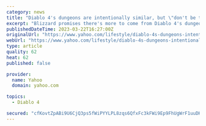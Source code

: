 ```yaml
---
category: news
title: "Diablo 4's dungeons are intentionally similar, but \"don't be too quick to judge\""
excerpt: "Blizzard promises there's more to come from Diablo 4's dungeons. While they are \"intentionally\" designed to have continuity with each other, game director Joe Shely says there's plenty outwith the beta players are yet to see. To get you up to speed ..."
publishedDateTime: 2023-03-22T16:27:00Z
originalUrl: "https://www.yahoo.com/lifestyle/diablo-4s-dungeons-intentionally-similar-123902241.html"
webUrl: "https://www.yahoo.com/lifestyle/diablo-4s-dungeons-intentionally-similar-123902241.html"
type: article
quality: 62
heat: 62
published: false

provider:
  name: Yahoo
  domain: yahoo.com

topics:
  - Diablo 4

secured: "cfKovtZpABi9U6CjQ3ps5fWiPYYLPL8zqs6QfxFc3kFWi9Ep9FhUgWrF1uuDKS3YBzyYWaq+af+gZXMubQJCid1CJmIJnwyF03gk6rDNVTx4bfuC5Nsv0jaQa7cbDceal4hxoeOZ+e9AGWIw+MXPqlC8JFyMY+PU1xzUVNft4k5pfn7gaykv2avk7LVfKGokcIPSdaf4tZmp5thzjVNzYIIHlrdjVOMuwcL5AP6c+VphH+3mVK5UptH3yzurX6IlblsUqqE+fh3Biqj814YdtEEoVDEOUjyp52JTIghK3rHl53NyjEAFSIz6FbSjxj8HMu/5GCwXzKx+0LEnoOu+15V/rW1VHq3niVH8UKyhXVk=;+GxegTBpXbONGla4aXIhcA=="
---
```


